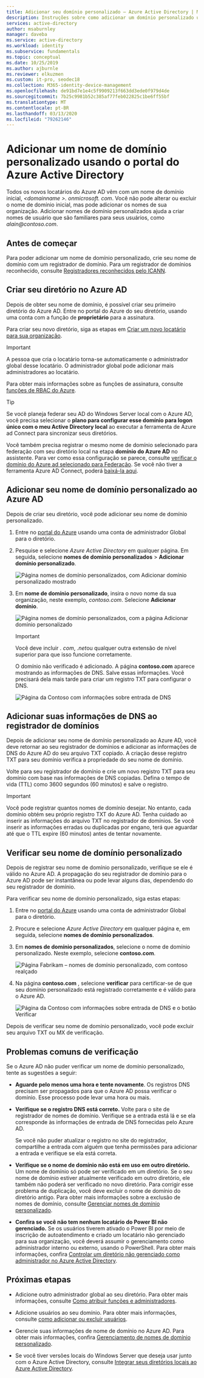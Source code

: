 ```yaml
---
title: Adicionar seu domínio personalizado – Azure Active Directory | Microsoft Docs
description: Instruções sobre como adicionar um domínio personalizado usando o Azure Active Directory.
services: active-directory
author: msaburnley
manager: daveba
ms.service: active-directory
ms.workload: identity
ms.subservice: fundamentals
ms.topic: conceptual
ms.date: 10/25/2019
ms.author: ajburnle
ms.reviewer: elkuzmen
ms.custom: it-pro, seodec18
ms.collection: M365-identity-device-management
ms.openlocfilehash: de91bd7e1e4c5f9909213f663dd3ede0f979d4de
ms.sourcegitcommit: 7b25c9981b52c385af77feb022825c1be6ff55bf
ms.translationtype: MT
ms.contentlocale: pt-BR
ms.lasthandoff: 03/13/2020
ms.locfileid: "79262146"
---
```

# <a name="add-your-custom-domain-name-using-the-azure-active-directory-portal"></a>Adicionar um nome de domínio personalizado usando o portal do Azure Active Directory

Todos os novos locatários do Azure AD vêm com um nome de domínio inicial, *\<domainname >. onmicrosoft. com*. Você não pode alterar ou excluir o nome de domínio inicial, mas pode adicionar os nomes de sua organização. Adicionar nomes de domínio personalizados ajuda a criar nomes de usuário que são familiares para seus usuários, como *alain\@contoso.com*.

## <a name="before-you-begin"></a>Antes de começar

Para poder adicionar um nome de domínio personalizado, crie seu nome de domínio com um registrador de domínio. Para um registrador de domínios reconhecido, consulte [Registradores reconhecidos pelo ICANN](https://www.icann.org/registrar-reports/accredited-list.html).

## <a name="create-your-directory-in-azure-ad"></a>Criar seu diretório no Azure AD

Depois de obter seu nome de domínio, é possível criar seu primeiro diretório do Azure AD. Entre no portal do Azure do seu diretório, usando uma conta com a função de **proprietário** para a assinatura.

Para criar seu novo diretório, siga as etapas em [Criar um novo locatário para sua organização](active-directory-access-create-new-tenant.md#create-a-new-tenant-for-your-organization).

>[!IMPORTANT]
>A pessoa que cria o locatário torna-se automaticamente o administrador global desse locatário. O administrador global pode adicionar mais administradores ao locatário.

Para obter mais informações sobre as funções de assinatura, consulte [funções de RBAC do Azure](../../role-based-access-control/rbac-and-directory-admin-roles.md#azure-rbac-roles).

>[!TIP]
> Se você planeja federar seu AD do Windows Server local com o Azure AD, você precisa selecionar o **plano para configurar esse domínio para logon único com o meu Active Directory local** ao executar a ferramenta de Azure ad Connect para sincronizar seus diretórios.
>
> Você também precisa registrar o mesmo nome de domínio selecionado para federação com seu diretório local na etapa **domínio do Azure AD** no assistente. Para ver como essa configuração se parece, consulte [verificar o domínio do Azure ad selecionado para Federação](../hybrid/how-to-connect-install-custom.md#verify-the-azure-ad-domain-selected-for-federation). Se você não tiver a ferramenta Azure AD Connect, poderá [baixá-la aqui](https://go.microsoft.com/fwlink/?LinkId=615771).

## <a name="add-your-custom-domain-name-to-azure-ad"></a>Adicionar seu nome de domínio personalizado ao Azure AD

Depois de criar seu diretório, você pode adicionar seu nome de domínio personalizado.

1. Entre no [portal do Azure](https://portal.azure.com/) usando uma conta de administrador Global para o diretório.

1. Pesquise e selecione *Azure Active Directory* em qualquer página. Em seguida, selecione **nomes de domínio personalizados** > **Adicionar domínio personalizado**.

    ![Página nomes de domínio personalizados, com Adicionar domínio personalizado mostrado](media/add-custom-domain/add-custom-domain.png)

1. Em **nome de domínio personalizado**, insira o novo nome da sua organização, neste exemplo, *contoso.com*. Selecione **Adicionar domínio**.

    ![Página nomes de domínio personalizados, com a página Adicionar domínio personalizado](media/add-custom-domain/add-custom-domain-blade.png)

    >[!IMPORTANT]
    >Você deve incluir *. com*, *.net*ou qualquer outra extensão de nível superior para que isso funcione corretamente.

    O domínio não verificado é adicionado. A página **contoso.com** aparece mostrando as informações de DNS. Salve essas informações. Você precisará dela mais tarde para criar um registro TXT para configurar o DNS.

    ![Página da Contoso com informações sobre entrada de DNS](media/add-custom-domain/contoso-blade-with-dns-info.png)

## <a name="add-your-dns-information-to-the-domain-registrar"></a>Adicionar suas informações de DNS ao registrador de domínios

Depois de adicionar seu nome de domínio personalizado ao Azure AD, você deve retornar ao seu registrador de domínios e adicionar as informações de DNS do Azure AD do seu arquivo TXT copiado. A criação desse registro TXT para seu domínio verifica a propriedade do seu nome de domínio.

Volte para seu registrador de domínio e crie um novo registro TXT para seu domínio com base nas informações de DNS copiadas. Defina o tempo de vida (TTL) como 3600 segundos (60 minutos) e salve o registro.

>[!IMPORTANT]
>Você pode registrar quantos nomes de domínio desejar. No entanto, cada domínio obtém seu próprio registro TXT do Azure AD. Tenha cuidado ao inserir as informações do arquivo TXT no registrador de domínios. Se você inserir as informações erradas ou duplicadas por engano, terá que aguardar até que o TTL expire (60 minutos) antes de tentar novamente.

## <a name="verify-your-custom-domain-name"></a>Verificar seu nome de domínio personalizado

Depois de registrar seu nome de domínio personalizado, verifique se ele é válido no Azure AD. A propagação do seu registrador de domínio para o Azure AD pode ser instantânea ou pode levar alguns dias, dependendo do seu registrador de domínio.

Para verificar seu nome de domínio personalizado, siga estas etapas:

1. Entre no [portal do Azure](https://portal.azure.com/) usando uma conta de administrador Global para o diretório.

1. Procure e selecione *Azure Active Directory* em qualquer página e, em seguida, selecione **nomes de domínio personalizados**.

1. Em **nomes de domínio personalizados**, selecione o nome de domínio personalizado. Neste exemplo, selecione **contoso.com**.

    ![Página Fabrikam – nomes de domínio personalizado, com contoso realçado](media/add-custom-domain/custom-blade-with-contoso-highlighted.png)

1. Na página **contoso.com** , selecione **verificar** para certificar-se de que seu domínio personalizado está registrado corretamente e é válido para o Azure AD.

    ![Página da Contoso com informações sobre entrada de DNS e o botão Verificar](media/add-custom-domain/contoso-blade-with-dns-info-verify.png)

Depois de verificar seu nome de domínio personalizado, você pode excluir seu arquivo TXT ou MX de verificação.

## <a name="common-verification-issues"></a>Problemas comuns de verificação

Se o Azure AD não puder verificar um nome de domínio personalizado, tente as sugestões a seguir:

- **Aguarde pelo menos uma hora e tente novamente**. Os registros DNS precisam ser propagados para que o Azure AD possa verificar o domínio. Esse processo pode levar uma hora ou mais.

- **Verifique se o registro DNS está correto.** Volte para o site de registrador de nomes de domínio. Verifique se a entrada está lá e se ela corresponde às informações de entrada de DNS fornecidas pelo Azure AD.

  Se você não puder atualizar o registro no site do registrador, compartilhe a entrada com alguém que tenha permissões para adicionar a entrada e verifique se ela está correta.

- **Verifique se o nome de domínio não está em uso em outro diretório.** Um nome de domínio só pode ser verificado em um diretório. Se o seu nome de domínio estiver atualmente verificado em outro diretório, ele também não poderá ser verificado no novo diretório. Para corrigir esse problema de duplicação, você deve excluir o nome de domínio do diretório antigo. Para obter mais informações sobre a exclusão de nomes de domínio, consulte [Gerenciar nomes de domínio personalizado](../users-groups-roles/domains-manage.md).

- **Confira se você não tem nenhum locatário do Power BI não gerenciado.** Se os usuários tiverem ativado o Power BI por meio de inscrição de autoatendimento e criado um locatário não gerenciado para sua organização, você deverá assumir o gerenciamento como administrador interno ou externo, usando o PowerShell. Para obter mais informações, confira [Controlar um diretório não gerenciado como administrador no Azure Active Directory](../users-groups-roles/domains-admin-takeover.md).

## <a name="next-steps"></a>Próximas etapas

- Adicione outro administrador global ao seu diretório. Para obter mais informações, consulte [Como atribuir funções e administradores](active-directory-users-assign-role-azure-portal.md).

- Adicione usuários ao seu domínio. Para obter mais informações, consulte [como adicionar ou excluir usuários](add-users-azure-active-directory.md).

- Gerencie suas informações de nome de domínio no Azure AD. Para obter mais informações, confira [Gerenciamento de nomes de domínio personalizado](../users-groups-roles/domains-manage.md).

- Se você tiver versões locais do Windows Server que deseja usar junto com o Azure Active Directory, consulte [Integrar seus diretórios locais ao Azure Active Directory](../connect/active-directory-aadconnect.md).

